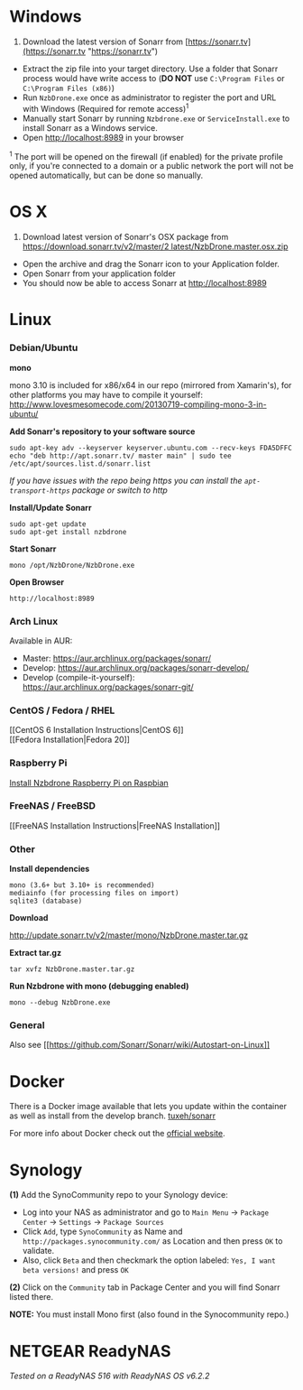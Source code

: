 # Windows
1. Download the latest version of Sonarr from [https://sonarr.tv](https://sonarr.tv "https://sonarr.tv")
* Extract the zip file into your target directory. Use a folder that Sonarr process would have write access to (**DO NOT** use `C:\Program Files` or `C:\Program Files (x86)`)
* Run `NzbDrone.exe` once as administrator to register the port and URL with Windows (Required for remote access)<sup>1</sup>
* Manually start Sonarr by running `Nzbdrone.exe` or `ServiceInstall.exe` to install Sonarr as a Windows service.
* Open [http://localhost:8989](http://localhost:8989) in your browser


<sup>1</sup> The port will be opened on the firewall (if enabled) for the private profile only, if you're connected to a domain or a public network the port will not be opened automatically, but can be done so manually.

# OS X #
1. Download latest version of Sonarr's OSX package from [https://download.sonarr.tv/v2/master/2 latest/NzbDrone.master.osx.zip](http://download.sonarr.tv/v2/master/latest/NzbDrone.master.osx.zip)
* Open the archive and drag the Sonarr icon to your Application folder.
* Open Sonarr from your application folder
* You should now be able to access Sonarr at [http://localhost:8989](http://localhost:8989) 


# Linux #

### Debian/Ubuntu ###

**mono**

mono 3.10 is included for x86/x64 in our repo (mirrored from Xamarin's), for other platforms you may have to compile it yourself: http://www.lovesmesomecode.com/20130719-compiling-mono-3-in-ubuntu/

**Add Sonarr's repository to your software source**
       

    sudo apt-key adv --keyserver keyserver.ubuntu.com --recv-keys FDA5DFFC
    echo "deb http://apt.sonarr.tv/ master main" | sudo tee /etc/apt/sources.list.d/sonarr.list

*If you have issues with the repo being https you can install the `apt-transport-https` package or switch to http*

**Install/Update Sonarr**
	
	sudo apt-get update
	sudo apt-get install nzbdrone 

**Start Sonarr**

	mono /opt/NzbDrone/NzbDrone.exe

**Open Browser**

	http://localhost:8989


### Arch Linux ###
Available in AUR:
- Master: https://aur.archlinux.org/packages/sonarr/
- Develop: https://aur.archlinux.org/packages/sonarr-develop/
- Develop (compile-it-yourself): https://aur.archlinux.org/packages/sonarr-git/


### CentOS / Fedora / RHEL ###
[[CentOS 6 Installation Instructions|CentOS 6]]<br />
[[Fedora Installation|Fedora 20]]
### Raspberry Pi ###
[Install Nzbdrone Raspberry Pi on Raspbian](http://www.htpcguides.com/install-sonarr-raspberry-pi-mono-310/)
### FreeNAS / FreeBSD ###
[[FreeNAS Installation Instructions|FreeNAS Installation]]
### Other ###
**Install dependencies**

    mono (3.6+ but 3.10+ is recommended)
    mediainfo (for processing files on import)
    sqlite3 (database)

**Download**

http://update.sonarr.tv/v2/master/mono/NzbDrone.master.tar.gz

**Extract tar.gz**

    tar xvfz NzbDrone.master.tar.gz

**Run Nzbdrone with mono (debugging enabled)**

    mono --debug NzbDrone.exe


### General ###

Also see [[https://github.com/Sonarr/Sonarr/wiki/Autostart-on-Linux]]

# Docker

There is a Docker image available that lets you update within the container as well as install from the develop branch.  [tuxeh/sonarr](https://registry.hub.docker.com/u/tuxeh/sonarr/)

For more info about Docker check out the [official website](https://www.docker.com).

# Synology #

**(1)** Add the SynoCommunity repo to your Synology device:

* Log into your NAS as administrator and go to `Main Menu` -> `Package Center` -> `Settings` -> `Package Sources`
* Click `Add`, type `SynoCommunity` as Name and `http://packages.synocommunity.com/` as Location and then press `OK` to validate.
* Also, click `Beta` and then checkmark the option labeled: `Yes, I want beta versions!` and press `OK`

**(2)** Click on the `Community` tab in Package Center and you will find Sonarr listed there.

**NOTE:** You must install Mono first (also found in the Synocommunity repo.)

# NETGEAR ReadyNAS #

_Tested on a ReadyNAS 516 with ReadyNAS OS v6.2.2_